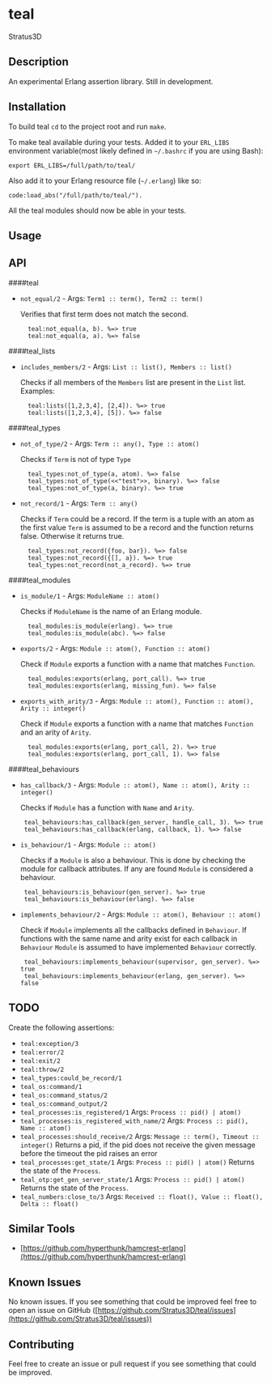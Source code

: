 teal
====

Stratus3D

## Description
An experimental Erlang assertion library. Still in development.


## Installation

To build teal `cd` to the project root and run `make`.

To make teal available during your tests. Added it to your `ERL_LIBS` environment variable(most likely defined in `~/.bashrc` if you are using Bash):

    export ERL_LIBS=/full/path/to/teal/

Also add it to your Erlang resource file (`~/.erlang`) like so:

    code:load_abs("/full/path/to/teal/").

All the teal modules should now be able in your tests.

## Usage

## API

####teal
* `not_equal/2` - Args: `Term1 :: term(), Term2 :: term()`

   Verifies that first term does not match the second.

        teal:not_equal(a, b). %=> true
        teal:not_equal(a, a). %=> false

####teal_lists
* `includes_members/2` - Args: `List :: list(), Members :: list()`

   Checks if all members of the `Members` list are present in the `List` list. Examples:

        teal:lists([1,2,3,4], [2,4]). %=> true
        teal:lists([1,2,3,4], [5]). %=> false

####teal_types
* `not_of_type/2` - Args: `Term :: any(), Type :: atom()`

   Checks if `Term` is not of type `Type`

        teal_types:not_of_type(a, atom). %=> false
        teal_types:not_of_type(<<"test">>, binary). %=> false
        teal_types:not_of_type(a, binary). %=> true

* `not_record/1` - Args: `Term :: any()`

   Checks if `Term` could be a record. If the term is a tuple with an atom as the first value `Term` is assumed to be a record and the function returns false. Otherwise it returns true.

        teal_types:not_record({foo, bar}). %=> false
        teal_types:not_record({[], a}). %=> true
        teal_types:not_record(not_a_record). %=> true

####teal_modules
* `is_module/1` - Args: `ModuleName :: atom()`

   Checks if `ModuleName` is the name of an Erlang module.

        teal_modules:is_module(erlang). %=> true
        teal_modules:is_module(abc). %=> false

* `exports/2` - Args: `Module :: atom(), Function :: atom()`

   Check if `Module` exports a function with a name that matches `Function`.

        teal_modules:exports(erlang, port_call). %=> true
        teal_modules:exports(erlang, missing_fun). %=> false

* `exports_with_arity/3` - Args: `Module :: atom(), Function :: atom(), Arity :: integer()`

   Check if `Module` exports a function with a name that matches `Function` and an arity of `Arity`.

        teal_modules:exports(erlang, port_call, 2). %=> true
        teal_modules:exports(erlang, port_call, 1). %=> false

####teal_behaviours
* `has_callback/3` - Args: `Module :: atom(), Name :: atom(), Arity :: integer()`

   Checks if `Module` has a function with `Name` and `Arity`.

       teal_behaviours:has_callback(gen_server, handle_call, 3). %=> true
       teal_behaviours:has_callback(erlang, callback, 1). %=> false

* `is_behaviour/1` - Args: `Module :: atom()`

   Checks if a `Module` is also a behaviour. This is done by checking the module for callback attributes. If any are found `Module` is considered a behaviour.

       teal_behaviours:is_behaviour(gen_server). %=> true
       teal_behaviours:is_behaviour(erlang). %=> false

* `implements_behaviour/2` - Args: `Module :: atom(), Behaviour :: atom()`

   Check if `Module` implements all the callbacks defined in `Behaviour`. If functions with the same name and arity exist for each callback in `Behaviour` `Module` is assumed to have implemented `Behaviour` correctly.

       teal_behaviours:implements_behaviour(supervisor, gen_server). %=> true
       teal_behaviours:implements_behaviour(erlang, gen_server). %=> false


## TODO
Create the following assertions:

  * `teal:exception/3`
  * `teal:error/2`
  * `teal:exit/2`
  * `teal:throw/2`
  * `teal_types:could_be_record/1`
  * `teal_os:command/1`
  * `teal_os:command_status/2`
  * `teal_os:command_output/2`
  * `teal_processes:is_registered/1` Args: `Process :: pid() | atom()`
  * `teal_processes:is_registered_with_name/2` Args: `Process :: pid(), Name :: atom()`
  * `teal_processes:should_receive/2` Args: `Message :: term(), Timeout :: integer()` Returns a pid, if the pid does not receive the given message before the timeout the pid raises an error
  * `teal_processes:get_state/1` Args: `Process :: pid() | atom()` Returns the state of the `Process`.
  * `teal_otp:get_gen_server_state/1` Args: `Process :: pid() | atom()` Returns the state of the `Process`.
  * `teal_numbers:close_to/3` Args: `Received :: float(), Value :: float(), Delta :: float()`

## Similar Tools

* [https://github.com/hyperthunk/hamcrest-erlang](https://github.com/hyperthunk/hamcrest-erlang)

## Known Issues
No known issues. If you see something that could be improved feel free to open an issue on GitHub ([https://github.com/Stratus3D/teal/issues](https://github.com/Stratus3D/teal/issues))

## Contributing
Feel free to create an issue or pull request if you see something that could be improved.
